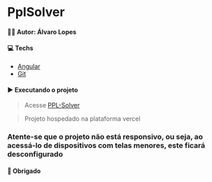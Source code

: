 # PplSolver

#### 👨‍💻 Autor: Álvaro Lopes

#### 💻 Techs

* [Angular](https://angular.io/)
* [Git](https://git-scm.com/)


#### ▶	 Executando o projeto

> Acesse [PPL-Solver](https://lpp-solver.vercel.app/)

> Projeto hospedado na plataforma vercel

### Atente-se que o projeto não está responsivo, ou seja, ao acessá-lo de dispositivos com telas menores, este ficará desconfigurado

#### 🙏 Obrigado

